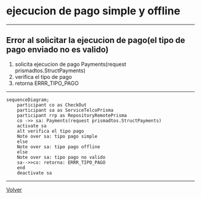 # ejecucion de pago simple y offline

***
## Error al solicitar la ejecucion de pago(el tipo de pago enviado no es valido)
1. solicita ejecucion de pago Payments(request prismadtos.StructPayments)
2. verifica el tipo de pago 
3. retorna ERRR_TIPO_PAGO
***
```mermaid
sequenceDiagram;
    participant co as CheckOut
    participant sa as ServiceTelcoPrisma
    participant rrp as RepositoryRemotePrisma
    co ->> sa: Payments(request prismadtos.StructPayments)
    activate sa
    alt verifica el tipo pago
    Note over sa: tipo pago simple
    else
    Note over sa: tipo pago offline
    else
    Note over sa: tipo pago no valido
    sa-->>co: retorna: ERRR_TIPO_PAGO
    end
    deactivate sa
```
***
[Volver][URL-Volver]

[URL-Volver]: https://github.com/Corrientes-Telecomunicaciones/api_go_pasarela/blob/development/document/prisma/ejecuciondepago/00-ejecucion_de_pago.md